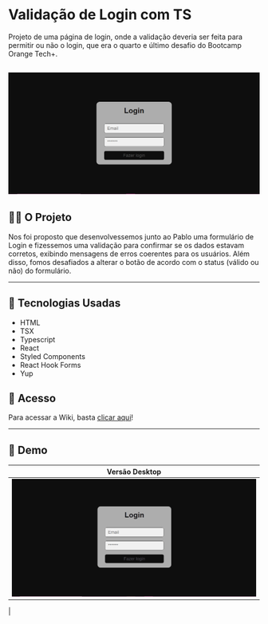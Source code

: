 # Validação de Login com TS
Projeto de uma página de login, onde a validação deveria ser feita para permitir ou não o login, que era o quarto e último desafio do Bootcamp Orange Tech+.

![Página de Login](public/images/desktop.png)
----

## 👩‍💻 O Projeto

Nos foi proposto que desenvolvessemos junto ao Pablo uma formulário de Login e fizessemos uma validação para confirmar se os dados estavam corretos, exibindo mensagens de erros coerentes para os usuários. Além disso, fomos desafiados a alterar o botão de acordo com o status (válido ou não) do formulário.

----

## 🔧 Tecnologias Usadas

- HTML
- TSX
- Typescript
- React
- Styled Components
- React Hook Forms
- Yup

## 🔗 Acesso 

Para acessar a Wiki, basta <a href="https://validacao-com-ts.vercel.app/">clicar aqui</a>!

----

## 🤳 Demo

| Versão Desktop |
| -------------- |
| ![Página de Login](public/images/desktop.gif) |
|